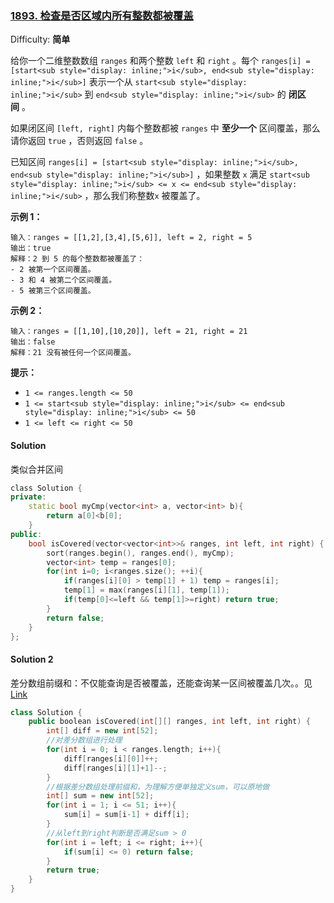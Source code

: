 ### [1893\. 检查是否区域内所有整数都被覆盖](https://leetcode-cn.com/problems/check-if-all-the-integers-in-a-range-are-covered/)

Difficulty: **简单**


给你一个二维整数数组 `ranges` 和两个整数 `left` 和 `right` 。每个 `ranges[i] = [start<sub style="display: inline;">i</sub>, end<sub style="display: inline;">i</sub>]` 表示一个从 `start<sub style="display: inline;">i</sub>` 到 `end<sub style="display: inline;">i</sub>` 的 **闭区间** 。

如果闭区间 `[left, right]` 内每个整数都被 `ranges` 中 **至少一个** 区间覆盖，那么请你返回 `true` ，否则返回 `false` 。

已知区间 `ranges[i] = [start<sub style="display: inline;">i</sub>, end<sub style="display: inline;">i</sub>]` ，如果整数 `x` 满足 `start<sub style="display: inline;">i</sub> <= x <= end<sub style="display: inline;">i</sub>` ，那么我们称整数`x` 被覆盖了。

**示例 1：**

```
输入：ranges = [[1,2],[3,4],[5,6]], left = 2, right = 5
输出：true
解释：2 到 5 的每个整数都被覆盖了：
- 2 被第一个区间覆盖。
- 3 和 4 被第二个区间覆盖。
- 5 被第三个区间覆盖。
```

**示例 2：**

```
输入：ranges = [[1,10],[10,20]], left = 21, right = 21
输出：false
解释：21 没有被任何一个区间覆盖。
```

**提示：**

*   `1 <= ranges.length <= 50`
*   `1 <= start<sub style="display: inline;">i</sub> <= end<sub style="display: inline;">i</sub> <= 50`
*   `1 <= left <= right <= 50`


#### Solution

类似合并区间

```cpp
​class Solution {
private:
    static bool myCmp(vector<int> a, vector<int> b){
        return a[0]<b[0];
    }
public:
    bool isCovered(vector<vector<int>>& ranges, int left, int right) {
        sort(ranges.begin(), ranges.end(), myCmp);
        vector<int> temp = ranges[0];
        for(int i=0; i<ranges.size(); ++i){
            if(ranges[i][0] > temp[1] + 1) temp = ranges[i];
            temp[1] = max(ranges[i][1], temp[1]);
            if(temp[0]<=left && temp[1]>=right) return true;
        }
        return false;
    }
};
```

#### Solution 2  
差分数组前缀和：不仅能查询是否被覆盖，还能查询某一区间被覆盖几次。。见[Link](https://leetcode-cn.com/problems/check-if-all-the-integers-in-a-range-are-covered/solution/yi-ti-san-jie-bao-li-you-hua-chai-fen-by-w7xv/)

```cpp
class Solution {
    public boolean isCovered(int[][] ranges, int left, int right) {
        int[] diff = new int[52];
        //对差分数组进行处理
        for(int i = 0; i < ranges.length; i++){
            diff[ranges[i][0]]++;
            diff[ranges[i][1]+1]--;
        }
        //根据差分数组处理前缀和，为理解方便单独定义sum，可以原地做
        int[] sum = new int[52];
        for(int i = 1; i <= 51; i++){
            sum[i] = sum[i-1] + diff[i];
        }
        //从left到right判断是否满足sum > 0
        for(int i = left; i <= right; i++){
            if(sum[i] <= 0) return false;
        }
        return true;
    }
}
```